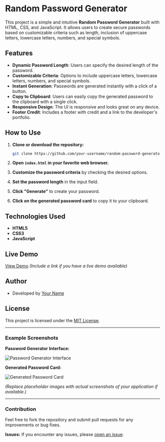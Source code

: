# Random Password Generator

This project is a simple and intuitive **Random Password Generator** built with HTML, CSS, and JavaScript. It allows users to create secure passwords based on customizable criteria such as length, inclusion of uppercase letters, lowercase letters, numbers, and special symbols.

## Features

- **Dynamic Password Length**: Users can specify the desired length of the password.
- **Customizable Criteria**: Options to include uppercase letters, lowercase letters, numbers, and special symbols.
- **Instant Generation**: Passwords are generated instantly with a click of a button.
- **Copy to Clipboard**: Users can easily copy the generated password to the clipboard with a single click.
- **Responsive Design**: The UI is responsive and looks great on any device.
- **Footer Credit**: Includes a footer with credit and a link to the developer's portfolio.

## How to Use

1. **Clone or download the repository:**
    ```bash
    git clone https://github.com/your-username/random-password-generator.git
    ```

2. **Open `index.html` in your favorite web browser.**

3. **Customize the password criteria** by checking the desired options.

4. **Set the password length** in the input field.

5. **Click "Generate"** to create your password.

6. **Click on the generated password card** to copy it to your clipboard.

## Technologies Used

- **HTML5**
- **CSS3**
- **JavaScript**

## Live Demo

[View Demo](https://your-demo-url.com) *(Include a link if you have a live demo available)*

## Author

- Developed by [Your Name](https://your-portfolio-url.com)

## License

This project is licensed under the [MIT License](LICENSE).

---

### Example Screenshots

**Password Generator Interface:**

![Password Generator Interface](https://via.placeholder.com/800x400?text=Password+Generator+Interface)

**Generated Password Card:**

![Generated Password Card](https://via.placeholder.com/400x200?text=Generated+Password+Card)

*(Replace placeholder images with actual screenshots of your application if available.)*

---

### Contribution

Feel free to fork the repository and submit pull requests for any improvements or bug fixes. 

**Issues:** If you encounter any issues, please [open an issue](https://github.com/your-username/random-password-generator/issues).
